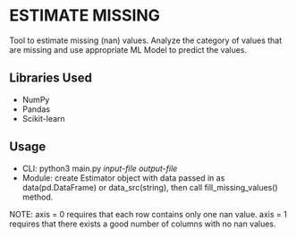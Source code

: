 # ESTIMATE MISSING
Tool to estimate missing (nan) values. Analyze the category of values that are missing and use appropriate ML Model to predict the values.

## Libraries Used
- NumPy
- Pandas
- Scikit-learn

## Usage
- CLI: python3 main.py _input-file_ _output-file_
- Module: create Estimator object with data passed in as data(pd.DataFrame) or data_src(string), then call fill_missing_values() method.

 NOTE: axis = 0 requires that each row contains only one nan value. axis = 1 requires that there exists a good number of columns with no nan values.